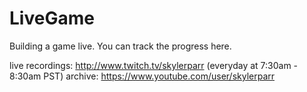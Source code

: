 # LiveGame

Building a game live. You can track the progress here.

live recordings: http://www.twitch.tv/skylerparr (everyday at 7:30am - 8:30am PST)
archive: https://www.youtube.com/user/skylerparr
